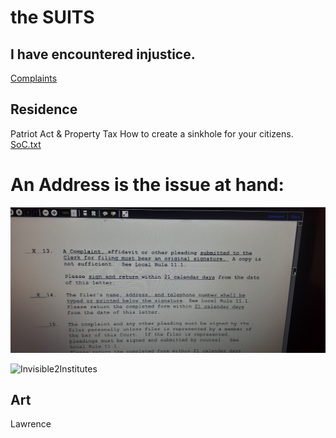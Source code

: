 # the SUITS
## I have encountered injustice.

[Complaints](./Complaints/LA/NewOrleans/FrMkt/duplicates_q-mark/LA_NOLA.md)

## Residence
Patriot Act & Property Tax
How to create a sinkhole for your citizens.
[SoC.txt](./Complaints/LA/NewOrleans/FrMkt/statementOfClaim.txt) <!-- #todo find .md -->

# An Address is the issue at hand:
![whatAddress?](./Complaints/Residence/_assets\LAED-tributes_n_contacts\20201104_165059.jpg)


![Invisible2Institutes]()

## Art
Lawrence

